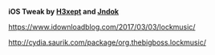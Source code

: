 
__iOS Tweak by [H3xept](https://twitter.com/H3xept) and [Jndok](https://twitter.com/Jndok)__

https://www.idownloadblog.com/2017/03/03/lockmusic/

http://cydia.saurik.com/package/org.thebigboss.lockmusic/
